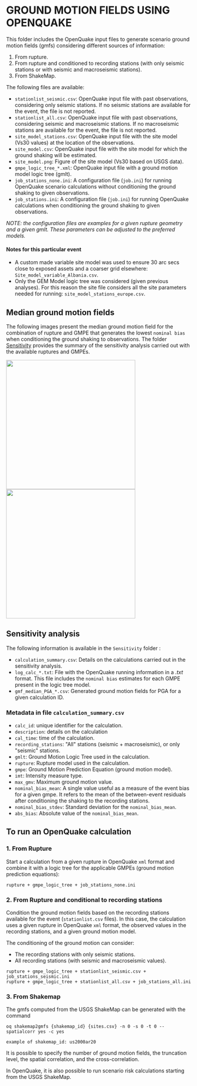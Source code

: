 # GROUND MOTION FIELDS USING OPENQUAKE

This folder includes the OpenQuake input files to generate scenario ground motion 
fields (gmfs) considering different sources of information:

1. From rupture.
1. From rupture and conditioned to recording stations (with only seismic stations or with seismic and macroseismic stations).
1. From ShakeMap.

The following files are available:

- `stationlist_seismic.csv`: OpenQuake input file with past observations, considering only seismic stations. If no seismic stations are available for the event, the file is not reported.
- `stationlist_all.csv`: OpenQuake input file with past observations, considering seismic and macroseismic stations. If no macroseismic stations are available for the event, the file is not reported.
- `site_model_stations.csv`: OpenQuake input file with the site model (Vs30 values) at the location of the observations.
- `site_model.csv`: OpenQuake input file with the site model for which the ground shaking will be estimated.
- `site_model.png`: Figure of the site model (Vs30 based on USGS data).
- `gmpe_logic_tree_*.xml`: OpenQuake input file with a ground motion model logic tree (gmlt).
- `job_stations_none.ini`: A configuration file (`job.ini`) for running OpenQuake scenario calculations without conditioning the ground shaking to given observations.
- `job_stations.ini`: A configuration file (`job.ini`) for running OpenQuake calculations when conditioning the ground shaking to given observations.

_NOTE: the configuration files are examples for a given rupture geometry and a given gmlt. These parameters can be adjusted to the preferred models._

#### Notes for this particular event 
- A custom made variable site model was used to ensure 30 arc secs close to exposed assets and a coarser grid elsewhere: `Site_model_variable_Albania.csv`. 
- Only the GEM Model logic tree was considered (given previous analyses). For this reason the site file considers all the site parameters needed for running: `site_model_stations_europe.csv`.

## Median ground motion fields

The following images present the median ground motion field for the combination of rupture and GMPE that generates the lowest `nominal bias` when conditioning the ground shaking to observations. The folder [Sensitivity](./Sensitivity/) provides the summary of the sensitivity analysis carried out with the available ruptures and GMPEs.

<img src="median_gmf_stations_none.png" height="350">
<img src="median_gmf_stations_seismic.png" height="350">

## Sensitivity analysis

The following information is available in the `Sensitivity` folder :

- `calculation_summary.csv`: Details on the calculations carried out in the sensitivity analysis.
- `log_calc_*.txt`: File with the OpenQuake running information in a _.txt_ format. This file includes the `nominal bias` estimates for each GMPE present in the logic tree model.
- `gmf_median_PGA_*.csv`: Generated ground motion fields for PGA for a given calculation ID.

### Metadata in file `calculation_summary.csv`

- `calc_id`: unique identifier for the calculation.
- `description`: details on the calculation
- `cal_time`: time of the calculation.
- `recording_stations`: "All" stations (seismic + macroseismic), or only "seismic" stations.
- `gmlt`: Ground Motion Logic Tree used in the calculation.
- `rupture`: Rupture model used in the calculation.
- `gmpe`: Ground Motion Prediction Equation (ground motion model).
- `imt`: Intensity measure type.
- `max_gmv`: Maximum ground motion value.
- `nominal_bias_mean`: A single value useful as a measure of the event bias for a given gmpe. It refers to the mean of the between-event residuals after conditioning the shaking to the recording stations.
- `nominal_bias_stdev`: Standard deviation for the `nominal_bias_mean`.
- `abs_bias`: Absolute value of the `nominal_bias_mean`.


## To run an OpenQuake calculation
### 1. From Rupture

Start a calculation from a given rupture in OpenQuake `xml` format and combine it with a 
logic tree for the applicable GMPEs (ground motion prediction equations):

```
rupture + gmpe_logic_tree + job_stations_none.ini
```


### 2. From Rupture and conditional to recording stations

Condition the ground motion fields based on the recording stations available for the event
(`stationlist.csv` files). In this case, the calculation uses a given rupture in 
OpenQuake `xml` format, the observed values in the recording stations, and a given ground
motion model.

The conditioning of the ground motion can consider:
- The recording stations with only seismic stations.
- All recording stations (with seismic and macroseismic values).

```
rupture + gmpe_logic_tree + stationlist_seismic.csv + job_stations_seismic.ini
rupture + gmpe_logic_tree + stationlist_all.csv + job_stations_all.ini
```


### 3. From Shakemap

The gmfs computed from the USGS ShakeMap can be generated with the command

```
oq shakemap2gmfs {shakemap_id} {sites.csv} -n 0 -s 0 -t 0 --spatialcorr yes -c yes

example of shakemap_id: us2000ar20 
```

It is possible to specify the number of ground motion fields, the truncation level,
the spatial correlation, and the cross-correlation.

In OpenQuake, it is also possible to run scenario risk calculations starting from the USGS
ShakeMap.

